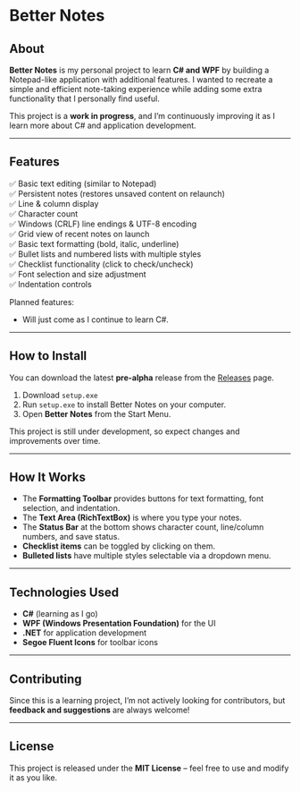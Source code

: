 # Better Notes

## About
**Better Notes** is my personal project to learn **C# and WPF** by building a Notepad-like application with additional features. I wanted to recreate a simple and efficient note-taking experience while adding some extra functionality that I personally find useful.

This project is a **work in progress**, and I’m continuously improving it as I learn more about C# and application development.

---

## Features
✅ Basic text editing (similar to Notepad)  
✅ Persistent notes (restores unsaved content on relaunch)  
✅ Line & column display  
✅ Character count  
✅ Windows (CRLF) line endings & UTF-8 encoding  
✅ Grid view of recent notes on launch  
✅ Basic text formatting (bold, italic, underline)  
✅ Bullet lists and numbered lists with multiple styles  
✅ Checklist functionality (click to check/uncheck)  
✅ Font selection and size adjustment  
✅ Indentation controls  

Planned features:
- Will just come as I continue to learn C#.

---

## How to Install
You can download the latest **pre-alpha** release from the [Releases](https://github.com/YOUR_USERNAME/BetterNotes/releases) page.

1. Download `setup.exe`
2. Run `setup.exe` to install Better Notes on your computer.
3. Open **Better Notes** from the Start Menu.

This project is still under development, so expect changes and improvements over time.

---

## How It Works
- The **Formatting Toolbar** provides buttons for text formatting, font selection, and indentation.
- The **Text Area (RichTextBox)** is where you type your notes.
- The **Status Bar** at the bottom shows character count, line/column numbers, and save status.
- **Checklist items** can be toggled by clicking on them.
- **Bulleted lists** have multiple styles selectable via a dropdown menu.

---

## Technologies Used
- **C#** (learning as I go)
- **WPF (Windows Presentation Foundation)** for the UI
- **.NET** for application development
- **Segoe Fluent Icons** for toolbar icons

---

## Contributing
Since this is a learning project, I’m not actively looking for contributors, but **feedback and suggestions** are always welcome!

---

## License
This project is released under the **MIT License** – feel free to use and modify it as you like.
